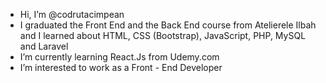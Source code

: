 - Hi, I’m @codrutacimpean
- I graduated the Front End and the Back End course from Atelierele Ilbah and I learned about HTML, CSS (Bootstrap), JavaScript, PHP, MySQL and Laravel
- I’m currently learning React.Js from Udemy.com
- I’m interested to work as a Front - End Developer

